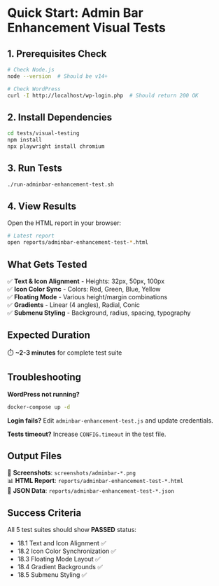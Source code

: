 # Quick Start: Admin Bar Enhancement Visual Tests

## 1. Prerequisites Check

```bash
# Check Node.js
node --version  # Should be v14+

# Check WordPress
curl -I http://localhost/wp-login.php  # Should return 200 OK
```

## 2. Install Dependencies

```bash
cd tests/visual-testing
npm install
npx playwright install chromium
```

## 3. Run Tests

```bash
./run-adminbar-enhancement-test.sh
```

## 4. View Results

Open the HTML report in your browser:
```bash
# Latest report
open reports/adminbar-enhancement-test-*.html
```

## What Gets Tested

✅ **Text & Icon Alignment** - Heights: 32px, 50px, 100px  
✅ **Icon Color Sync** - Colors: Red, Green, Blue, Yellow  
✅ **Floating Mode** - Various height/margin combinations  
✅ **Gradients** - Linear (4 angles), Radial, Conic  
✅ **Submenu Styling** - Background, radius, spacing, typography  

## Expected Duration

⏱️ **~2-3 minutes** for complete test suite

## Troubleshooting

**WordPress not running?**
```bash
docker-compose up -d
```

**Login fails?**
Edit `adminbar-enhancement-test.js` and update credentials.

**Tests timeout?**
Increase `CONFIG.timeout` in the test file.

## Output Files

📸 **Screenshots**: `screenshots/adminbar-*.png`  
📊 **HTML Report**: `reports/adminbar-enhancement-test-*.html`  
📄 **JSON Data**: `reports/adminbar-enhancement-test-*.json`  

## Success Criteria

All 5 test suites should show **PASSED** status:
- 18.1 Text and Icon Alignment ✅
- 18.2 Icon Color Synchronization ✅
- 18.3 Floating Mode Layout ✅
- 18.4 Gradient Backgrounds ✅
- 18.5 Submenu Styling ✅

